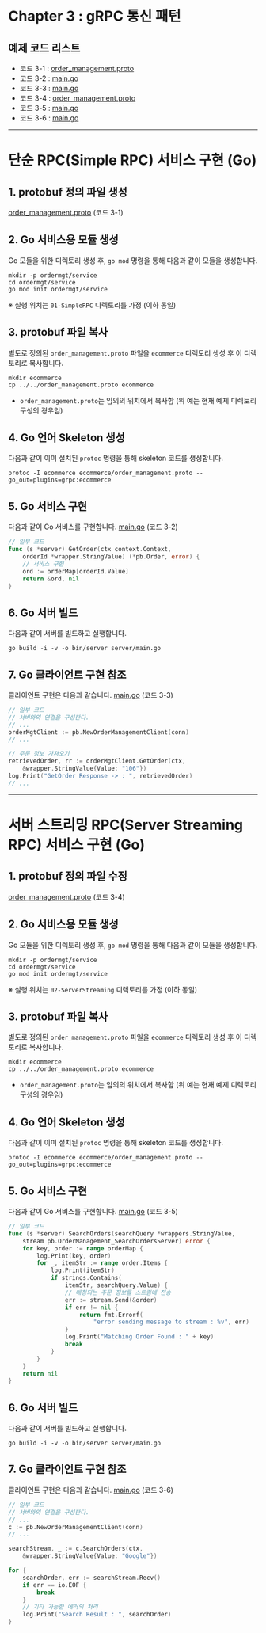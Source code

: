 # Chapter 3 : gRPC 통신 패턴

## 예제 코드 리스트
- 코드 3-1 : [order_management.proto](01-SimpleRPC/order_management.proto)
- 코드 3-2 : [main.go](01-SimpleRPC/ordermgt/service/server/main.go)
- 코드 3-3 : [main.go](01-SimpleRPC/ordermgt/client/main.go)
- 코드 3-4 : [order_management.proto](02-ServerStreaming/order_management.proto)
- 코드 3-5 : [main.go](02-ServerStreamingRPC/ordermgt/service/server/main.go)
- 코드 3-6 : [main.go](02-ServerStreamingRPC/ordermgt/client/main.go)

---
# 단순 RPC(Simple RPC) 서비스 구현 (Go)

## 1. protobuf 정의 파일 생성
[order_management.proto](01-SimpleRPC/order_management.proto) (코드 3-1)

## 2. Go 서비스용 모듈 생성
Go 모듈을 위한 디렉토리 생성 후, `go mod` 명령을 통해 다음과 같이 모듈을 생성합니다.
```shell
mkdir -p ordermgt/service
cd ordermgt/service
go mod init ordermgt/service
```
※ 실행 위치는 `01-SimpleRPC` 디렉토리를 가정 (이하 동일)

## 3. protobuf 파일 복사
별도로 정의된 `order_management.proto` 파일을 `ecommerce` 디렉토리 생성 후 이 디렉토리로 복사합니다.
```shell
mkdir ecommerce
cp ../../order_management.proto ecommerce
```
- `order_management.proto`는 임의의 위치에서 복사함 (위 예는 현재 예제 디렉토리 구성의 경우임)

## 4. Go 언어 Skeleton 생성 
다음과 같이 이미 설치된 `protoc` 명령을 통해 skeleton 코드를 생성합니다.
```shell
protoc -I ecommerce ecommerce/order_management.proto --go_out=plugins=grpc:ecommerce 
```

## 5. Go 서비스 구현
다음과 같이 Go 서비스를 구현합니다.
[main.go](01-SimpleRPC/ordermgt/service/server/main.go) (코드 3-2)
```go
// 일부 코드
func (s *server) GetOrder(ctx context.Context,
	orderId *wrapper.StringValue) (*pb.Order, error) {
	// 서비스 구현
	ord := orderMap[orderId.Value]
	return &ord, nil
}
```

## 6. Go 서버 빌드
다음과 같이 서버를 빌드하고 실행합니다.
```shell
go build -i -v -o bin/server server/main.go
```

## 7. Go 클라이언트 구현 참조
클라이언트 구현은 다음과 같습니다.
[main.go](01-SimpleRPC/ordermgt/client/main.go) (코드 3-3)
```go
// 일부 코드
// 서버와의 연결을 구성한다.
// ...
orderMgtClient := pb.NewOrderManagementClient(conn)
// ...

// 주문 정보 가져오기
retrievedOrder, rr := orderMgtClient.GetOrder(ctx,
    &wrapper.StringValue{Value: "106"})
log.Print("GetOrder Response -> : ", retrievedOrder)
// ...
```


---
# 서버 스트리밍 RPC(Server Streaming RPC) 서비스 구현 (Go)

## 1. protobuf 정의 파일 수정
[order_management.proto](02-ServerStreaming/order_management.proto) (코드 3-4)

## 2. Go 서비스용 모듈 생성
Go 모듈을 위한 디렉토리 생성 후, `go mod` 명령을 통해 다음과 같이 모듈을 생성합니다.
```shell
mkdir -p ordermgt/service
cd ordermgt/service
go mod init ordermgt/service
```
※ 실행 위치는 `02-ServerStreaming` 디렉토리를 가정 (이하 동일)

## 3. protobuf 파일 복사
별도로 정의된 `order_management.proto` 파일을 `ecommerce` 디렉토리 생성 후 이 디렉토리로 복사합니다.
```shell
mkdir ecommerce
cp ../../order_management.proto ecommerce
```
- `order_management.proto`는 임의의 위치에서 복사함 (위 예는 현재 예제 디렉토리 구성의 경우임)

## 4. Go 언어 Skeleton 생성 
다음과 같이 이미 설치된 `protoc` 명령을 통해 skeleton 코드를 생성합니다.
```shell
protoc -I ecommerce ecommerce/order_management.proto --go_out=plugins=grpc:ecommerce 
```

## 5. Go 서비스 구현
다음과 같이 Go 서비스를 구현합니다.
[main.go](02-ServerStreamingRPC/ordermgt/service/server/main.go) (코드 3-5)
```go
// 일부 코드
func (s *server) SearchOrders(searchQuery *wrappers.StringValue,
	stream pb.OrderManagement_SearchOrdersServer) error {
	for key, order := range orderMap {
		log.Print(key, order)
		for _, itemStr := range order.Items {
			log.Print(itemStr)
			if strings.Contains(
				itemStr, searchQuery.Value) {
				// 매칭되는 주문 정보를 스트림에 전송
				err := stream.Send(&order)
				if err != nil {
					return fmt.Errorf(
						"error sending message to stream : %v", err)
				}
				log.Print("Matching Order Found : " + key)
				break
			}
		}
	}
	return nil
}
```

## 6. Go 서버 빌드
다음과 같이 서버를 빌드하고 실행합니다.
```shell
go build -i -v -o bin/server server/main.go
```

## 7. Go 클라이언트 구현 참조
클라이언트 구현은 다음과 같습니다.
[main.go](02-ServerStreamingRPC/ordermgt/client/main.go) (코드 3-6)
```go
// 일부 코드
// 서버와의 연결을 구성한다.
// ...
c := pb.NewOrderManagementClient(conn)
// ...

searchStream, _ := c.SearchOrders(ctx,
	&wrapper.StringValue{Value: "Google"})

for {
	searchOrder, err := searchStream.Recv()
	if err == io.EOF {
		break
	}
	// 기타 가능한 에러의 처리
	log.Print("Search Result : ", searchOrder)
}
```
